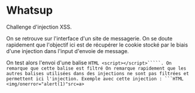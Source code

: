 
# Whatsup

Challenge d'injection XSS. 

On se retrouve sur l'interface d'un site de messagerie. On se doute rapidement que l'objectif ici est de récupérer le cookie stocké par le biais d'une injection dans l'input d'envoie de message.

On test alors l'envoi d'une balise ````HTML <script></script>`````.
On remarque que cette balise est filtré
On remarque rapidement que les autres balises utilisées dans des injections ne sont pas filtrées et permettent ici l'injection.
Exemple avec cette injection : ```HTML <img/onerror="alert(1)"src=a> ````
